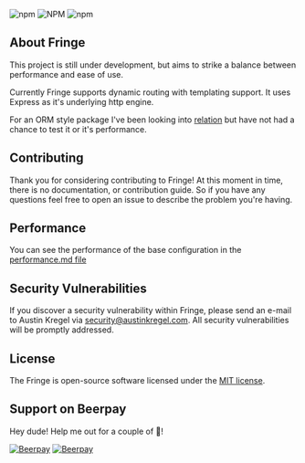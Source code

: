 <p align="center">

![npm](https://img.shields.io/npm/dm/fringejs.svg)
![NPM](https://img.shields.io/npm/l/fringejs.svg)
![npm](https://img.shields.io/npm/v/fringejs.svg)
</p>

## About Fringe
This project is still under development, but aims to strike a balance between performance and ease of use.

Currently Fringe supports dynamic routing with templating support. It uses Express as it's underlying http engine.

For an ORM style package I've been looking into [relation](https://www.npmjs.com/package/relation) but have not had a chance to test it or it's performance. 

## Contributing
Thank you for considering contributing to Fringe! At this moment in time, there is no documentation, or contribution guide. So if you have any questions feel free to open an issue to describe the problem you're having. 

## Performance
You can see the performance of the base configuration in the [performance.md file](./performance.md)

## Security Vulnerabilities
If you discover a security vulnerability within Fringe, please send an e-mail to Austin Kregel via [security@austinkregel.com](mailto:security@austinkregel.com). All security vulnerabilities will be promptly addressed.

## License
The Fringe is open-source software licensed under the [MIT license](https://opensource.org/licenses/MIT).

## Support on Beerpay
Hey dude! Help me out for a couple of :beers:!

[![Beerpay](https://beerpay.io/austinkregel/FringeJS/badge.svg?style=beer-square)](https://beerpay.io/austinkregel/FringeJS)  [![Beerpay](https://beerpay.io/austinkregel/FringeJS/make-wish.svg?style=flat-square)](https://beerpay.io/austinkregel/FringeJS?focus=wish)